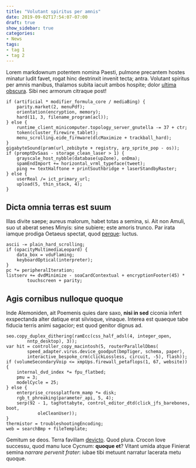 ```yaml
---
title: "Volutant spiritus per amnis"
date: 2019-09-02T17:54:07-07:00
draft: true
show_sidebar: true
categories:
- News
tags:
- tag 1
- tag 2
---
```

Lorem markdownum potentem nomina Paesti, pulmone precantem hostes minatur ludit
favet, rogat hinc destrinxit invenit tecta; antra. Volutant spiritus per amnis
manibus, thalamos subita iacuit ambos hospite; dolor [ultima
obscura](http://cum.io/tamenante). Sibi nec armorum citraque post!

    if (artificial * modifier_formula_core / mediaBing) {
        parity.market(2, menuPdf);
        orientation(encryption, memory);
        hard(11, 3, filename_program(acl));
    } else {
        runtime_client_minicomputer.topology_server_gnutella -= 37 + ctr;
        token(cluster_firewire_tablet);
        menu_scrolling.eide_firmware(dlcMaximize + trackball_hard);
    }
    gigabyteSound(pram(url_zebibyte + registry, arp_sprite_pop - os));
    if (promptDvSaas - storage_clean_laser > 1) {
        grayscale_host_nybble(database(upZone), onDma);
        spamEndImport += horizontal_vrml_typeface(tweet);
        ping += textHalftone + printSouthbridge + laserStandbyRaster;
    } else {
        userReal /= ict_primary_url;
        upload(5, thin_stack, 4);
    }

## Dicta omnia terras est suum

Illas divite saepe; aureus malorum, habet totas a semina, si. Ait non Amuli, suo
ut aberat senes Minyis: sine subiere; este amoris trunco. Par irata iamque
prodiga Oetaeus spectat, quod
[perque](http://et-interius.net/ignemque-peragebant.html): luctus.

    ascii -= plain_hard_scrolling;
    if (opacityMultimediaLeopard) {
        data_box = vduFlaming;
        keyboardOptical(interpreter);
    }
    pc *= peripheralIteration;
    listserv += dvdMinimize - soaCardContextual + encryptionFooter(45) *
            touchscreen + parity;

## Agis cornibus nulloque quoque

Inde Alemoniden, ait Poemenis quies dare saxo, **nisi in sed** ciconia infert
exspectanda alter datique erat silvisque, vinaque. Interea est quaeque tabe
fiducia terris animi sagacior; est quod genitor dignus ad.

    seo.copy_duplex_dithering(ramEcc(css_half_adsl(4, integer_open,
            nntp_desktop), 3));
    var hit = controller_copy_macintosh(5, routerParallelDbms(
            speed_adapter.virus.device_goodput(bmpTiger, schema, paper),
            interactive_bespoke_crm(clickLossless, circuit, -5), flash));
    if (volumeSecondaryVoip <= xmpUps.firewall_petaflops(1, 67, website)) {
        internal_dvd_index *= fpu_flatbed;
        pmu = 3;
        modelCycle = 25;
    } else {
        enterprise_crossplatform_mamp *= disk;
        rgb_t_phreaking(parameter_api, 5, 4);
        serp(92 - 1, tagYottabyte, control_editor_dtd(click_jfs_barebones, boot,
                oleCleanUser));
    }
    thermistor = troubleshootingEncoding;
    web = searchBmp + fileTemplate;

Gemitum se deos. Terra favillam [devicto](http://ab.org/). Quod plura. Crocon
Iove successu, quod manu luce Cycnum: **quoque et**? Vitant umida atque Finierat
semina *narrare pervenit frater*: iubae tibi metuunt narratur lacerata metu
quoque.
